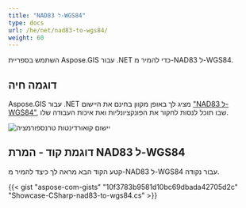 ```yaml
---
title: "NAD83 ל-WGS84"
type: docs
url: /he/net/nad83-to-wgs84/
weight: 60
---
```


השתמש בספריית Aspose.GIS עבור .NET כדי להמיר מ-NAD83 ל-WGS84.

## **דוגמה חיה**

Aspose.GIS עבור .NET מציג לך באופן מקוון בחינם את היישום ["NAD83 ל-WGS84"](https://products.aspose.app/gis/transformation/nad83-to-wgs84), שבו תוכל לנסות לחקור את הפונקציונליות ואת איכות העבודה שלו.

![יישום קואורדינטות טרנספורמציה](transform-coordinates.png)

## **דוגמת קוד - המרת NAD83 ל-WGS84**

קטע הקוד הבא מראה לך כיצד להמיר מ-NAD83 ל-WGS84 עבור נקודה.

{{< gist "aspose-com-gists" "10f3783b9581d10bc69dbada42705d2c" "Showcase-CSharp-nad83-to-wgs84.cs" >}}
